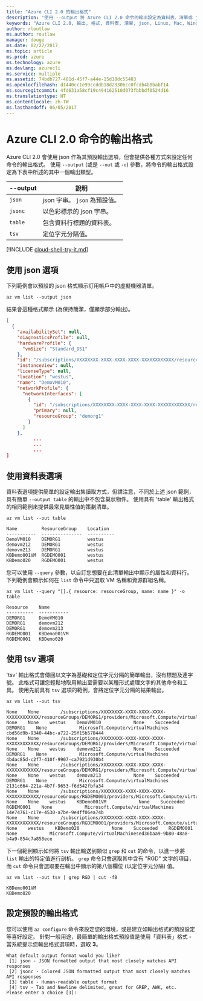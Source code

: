 ```yaml
---
title: "Azure CLI 2.0 的輸出格式"
description: "使用 --output 將 Azure CLI 2.0 命令的輸出設定為資料表、清單或 json 格式。"
keywords: "Azure CLI 2.0, 輸出, 格式, 資料表, 清單, json, Linux, Mac, Windows, OS X"
author: rloutlaw
ms.author: routlaw
manager: douge
ms.date: 02/27/2017
ms.topic: article
ms.prod: azure
ms.technology: azure
ms.devlang: azurecli
ms.service: multiple
ms.assetid: 74bdb727-481d-45f7-a44e-15d18dc55483
ms.openlocfilehash: d1440cc1e99ccddb18d23306cc0fcdb4b8babf14
ms.sourcegitcommit: 4fd631a58cf19c494162510d073fbbbdf0524d16
ms.translationtype: HT
ms.contentlocale: zh-TW
ms.lasthandoff: 06/05/2017
---
```

# <a name="output-formats-for-azure-cli-20-commands"></a>Azure CLI 2.0 命令的輸出格式

Azure CLI 2.0 會使用 json 作為其預設輸出選項，但會提供各種方式來設定任何命令的輸出格式。  使用 `--output` (或是 `--out` 或 `-o`) 參數，將命令的輸出格式設定為下表中所述的其中一個輸出類型。 

--output | 說明
---------|-------------------------------
`json`   | json 字串。 `json` 為預設值。
`jsonc`  | 以色彩標示的 json 字串。
`table`  | 包含資料行標題的資料表。
`tsv`    | 定位字元分隔值。

[!INCLUDE [cloud-shell-try-it.md](includes/cloud-shell-try-it.md)]

## <a name="using-the-json-option"></a>使用 json 選項

下列範例會以預設的 json 格式顯示訂用帳戶中的虛擬機器清單。

```azurecli-interactive
az vm list --output json
```

結果會這種格式顯示 (為保持簡潔，僅顯示部分輸出)。

```json
[
  {
    "availabilitySet": null,
    "diagnosticsProfile": null,
    "hardwareProfile": {
      "vmSize": "Standard_DS1"
    },
    "id": "/subscriptions/XXXXXXXX-XXXX-XXXX-XXXX-XXXXXXXXXXXX/resourceGroups/DEMORG1/providers/Microsoft.Compute/virtualMachines/DemoVM010",
    "instanceView": null,
    "licenseType": null,
    "location": "westus",
    "name": "DemoVM010",
    "networkProfile": {
      "networkInterfaces": [
        {
          "id": "/subscriptions/XXXXXXXX-XXXX-XXXX-XXXX-XXXXXXXXXXXX/resourceGroups/demorg1/providers/Microsoft.Network/networkInterfaces/DemoVM010VMNic",
          "primary": null,
          "resourceGroup": "demorg1"
        }
      ]
    },
          ...
          ...
          ...   
]
```
 
## <a name="using-the-table-option"></a>使用資料表選項

資料表選項提供簡單的設定輸出集讀取方式，但請注意，不同於上述 json 範例，具有簡單 `--output table` 的輸出中不包含巢狀物件。  使用具有 'table' 輸出格式的相同範例來提供最常見屬性值的策劃清單。

```azurecli-interactive
az vm list --out table
```

```
Name         ResourceGroup    Location
-----------  ---------------  ----------
DemoVM010    DEMORG1          westus
demovm212    DEMORG1          westus
demovm213    DEMORG1          westus
KBDemo001VM  RGDEMO001        westus
KBDemo020    RGDEMO001        westus
```

您可以使用 `--query` 參數，以自訂您想要在此清單輸出中顯示的屬性和資料行。 下列範例會顯示如何在 `list` 命令中只選取 VM 名稱和資源群組名稱。

```azurecli-interactive
az vm list --query "[].{ resource: resourceGroup, name: name }" -o table
```

```
Resource    Name
----------  -----------
DEMORG1     DemoVM010
DEMORG1     demovm212
DEMORG1     demovm213
RGDEMO001   KBDemo001VM
RGDEMO001   KBDemo020
```

## <a name="using-the-tsv-option"></a>使用 tsv 選項

'tsv' 輸出格式會傳回以文字為基礎和定位字元分隔的簡單輸出，沒有標題及連字號。 此格式可讓您輕鬆地取用輸出至需要以某種形式處理文字的其他命令和工具。 使用先前具有 `tsv` 選項的範例，會將定位字元分隔的結果輸出。

```azurecli-interactive
az vm list --out tsv
```

```
None    None        /subscriptions/XXXXXXXX-XXXX-XXXX-XXXX-XXXXXXXXXXXX/resourceGroups/DEMORG1/providers/Microsoft.Compute/virtualMachines/DemoVM010    None    None    westus    DemoVM010            None    Succeeded    DEMORG1    None            Microsoft.Compute/virtualMachines    cbd56d9b-9340-44bc-a722-25f15b578444
None    None        /subscriptions/XXXXXXXX-XXXX-XXXX-XXXX-XXXXXXXXXXXX/resourceGroups/DEMORG1/providers/Microsoft.Compute/virtualMachines/demovm212    None    None    westus    demovm212            None    Succeeded    DEMORG1    None            Microsoft.Compute/virtualMachines    4bdac85d-c2f7-410f-9907-ca7921d930b4
None    None        /subscriptions/XXXXXXXX-XXXX-XXXX-XXXX-XXXXXXXXXXXX/resourceGroups/DEMORG1/providers/Microsoft.Compute/virtualMachines/demovm213    None    None    westus    demovm213            None    Succeeded    DEMORG1    None            Microsoft.Compute/virtualMachines    2131c664-221a-4b7f-9653-f6d542fbfa34
None    None        /subscriptions/XXXXXXXX-XXXX-XXXX-XXXX-XXXXXXXXXXXX/resourceGroups/RGDEMO001/providers/Microsoft.Compute/virtualMachines/KBDemo001VM    None    None    westus    KBDemo001VM            None    Succeeded    RGDEMO001    None            Microsoft.Compute/virtualMachines    14e74761-c17e-4530-a7be-9e4ff06ea74b
None    None        /subscriptions/XXXXXXXX-XXXX-XXXX-XXXX-XXXXXXXXXXXX/resourceGroups/RGDEMO001/providers/Microsoft.Compute/virtualMachines/KBDemo02None    None    westus    KBDemo020            None    Succeeded    RGDEMO001    None            Microsoft.Compute/virtualMachinesed36baa9-9b80-48a8-b4a9-854c7a858ece
```

下一個範例顯示如何將 `tsv` 輸出輸送到類似 `grep` 和 `cut` 的命令，以進一步將 `list` 輸出的特定值進行剖析。 `grep` 命令只會選取其中含有 "RGD" 文字的項目，而 `cut` 命令只會選取要在輸出中顯示的第八個欄位 (以定位字元分隔) 值。

```azurecli
az vm list --out tsv | grep RGD | cut -f8
```

```
KBDemo001VM
KBDemo020
```

## <a name="setting-the-default-output-format"></a>設定預設的輸出格式

您可以使用 `az configure` 命令來設定您的環境，或是建立如輸出格式的預設設定等喜好設定。 針對一般用途，最簡單的輸出格式預設值是使用「資料表」格式 - 當系統提示您輸出格式選項時，選取 **3**。 

```
What default output format would you like?
 [1] json - JSON formatted output that most closely matches API responses
 [2] jsonc - Colored JSON formatted output that most closely matches API responses
 [3] table - Human-readable output format
 [4] tsv - Tab and Newline delimited, great for GREP, AWK, etc.
Please enter a choice [3]: 
```
